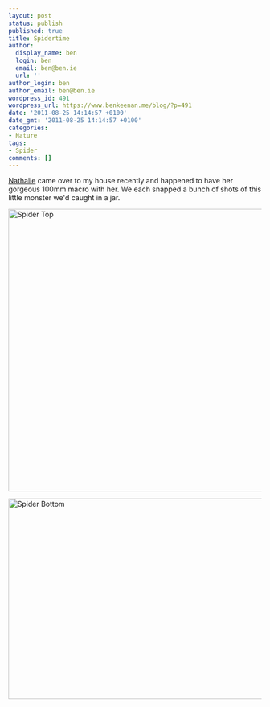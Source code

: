 ```yaml
---
layout: post
status: publish
published: true
title: Spidertime
author:
  display_name: ben
  login: ben
  email: ben@ben.ie
  url: ''
author_login: ben
author_email: ben@ben.ie
wordpress_id: 491
wordpress_url: https://www.benkeenan.me/blog/?p=491
date: '2011-08-25 14:14:57 +0100'
date_gmt: '2011-08-25 14:14:57 +0100'
categories:
- Nature
tags:
- Spider
comments: []
---
```

<p><a href="https://www.nathalie.ie/blog">Nathalie</a> came over to my house recently and happened to have her gorgeous 100mm macro with her. We each snapped a bunch of shots of this little monster we'd caught in a jar.</p>
<p><img src="https://farm7.static.flickr.com/6186/6079810316_662fb796e0_z.jpg" alt="Spider Top" width="640" height="562" /></p>
<p><img src="https://farm7.static.flickr.com/6090/6079277565_61a87278c0_z.jpg" alt="Spider Bottom" width="640" height="399" /></p>
